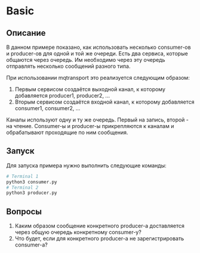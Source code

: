 # Basic

## Описание

В данном примере показано, как использовать несколько consumer-ов и producer-ов для одной и той же очереди. Есть два сервиса, которые общаются через очередь. Им необходимо через эту очередь отправлять несколько сообщений разного типа.

При использовании mqtransport это реализуется следующим образом:
1. Первым сервисом создаётся выходной канал, к которому добавляется producer1, producer2, ...
2. Вторым сервисом создаётся входной канал, к которому добавляется consumer1, consumer2, ...

Каналы используют одну и ту же очередь. Первый на запись, второй - на чтение. Consumer-ы и producer-ы прикрепляются к каналам и обрабатывают проходящие по ним сообщения.

## Запуск

Для запуска примера нужно выполнить следующие команды:

```bash
# Terminal 1
python3 consumer.py
# Terminal 2
python3 producer.py
```

## Вопросы

1. Каким образом сообщение конкретного producer-a доставляется через общую очередь конкретному consumer-у?
2. Что будет, если для конкретного producer-a не зарегистрировать consumer-а?